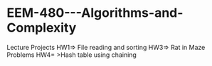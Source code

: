 # EEM-480---Algorithms-and-Complexity
Lecture Projects
HW1=> File reading and sorting 
HW3=> Rat in Maze Problems
HW4= >Hash table using chaining

